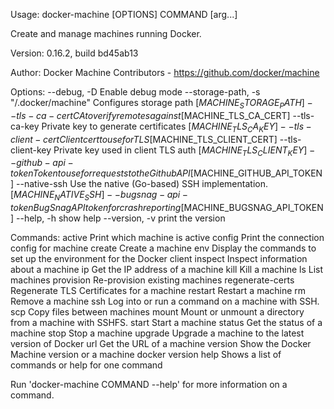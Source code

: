 Usage: docker-machine [OPTIONS] COMMAND [arg...]

Create and manage machines running Docker.

Version: 0.16.2, build bd45ab13

Author:
Docker Machine Contributors - <https://github.com/docker/machine>

Options:
--debug, -D Enable debug mode
--storage-path, -s "/.docker/machine" Configures storage path [$MACHINE_STORAGE_PATH]
--tls-ca-cert CA to verify remotes against [$MACHINE_TLS_CA_CERT]
--tls-ca-key Private key to generate certificates [$MACHINE_TLS_CA_KEY]
--tls-client-cert Client cert to use for TLS [$MACHINE_TLS_CLIENT_CERT]
--tls-client-key Private key used in client TLS auth [$MACHINE_TLS_CLIENT_KEY]
--github-api-token Token to use for requests to the Github API [$MACHINE_GITHUB_API_TOKEN]
--native-ssh Use the native (Go-based) SSH implementation. [$MACHINE_NATIVE_SSH]
--bugsnag-api-token BugSnag API token for crash reporting [$MACHINE_BUGSNAG_API_TOKEN]
--help, -h show help
--version, -v print the version

Commands:
active Print which machine is active
config Print the connection config for machine
create Create a machine
env Display the commands to set up the environment for the Docker client
inspect Inspect information about a machine
ip Get the IP address of a machine
kill Kill a machine
ls List machines
provision Re-provision existing machines
regenerate-certs Regenerate TLS Certificates for a machine
restart Restart a machine
rm Remove a machine
ssh Log into or run a command on a machine with SSH.
scp Copy files between machines
mount Mount or unmount a directory from a machine with SSHFS.
start Start a machine
status Get the status of a machine
stop Stop a machine
upgrade Upgrade a machine to the latest version of Docker
url Get the URL of a machine
version Show the Docker Machine version or a machine docker version
help Shows a list of commands or help for one command

Run 'docker-machine COMMAND --help' for more information on a command.
